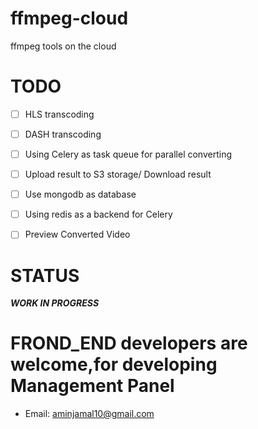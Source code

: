 # ffmpeg-cloud
ffmpeg tools on the cloud
# TODO
- [ ] HLS transcoding
- [ ] DASH transcoding
- [ ] Using Celery as task queue for parallel converting
- [ ] Upload result to S3 storage/ Download result
- [ ] Use mongodb as database
- [ ] Using redis as a backend for Celery
- [ ] Preview Converted Video


# STATUS
***WORK IN PROGRESS***

# FROND_END developers are welcome,for developing Management Panel
- Email: aminjamal10@gmail.com
